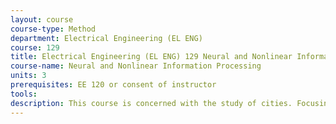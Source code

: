 ```yaml
---
layout: course 
course-type: Method
department: Electrical Engineering (EL ENG)
course: 129
title: Electrical Engineering (EL ENG) 129 Neural and Nonlinear Information Processing
course-name: Neural and Nonlinear Information Processing
units: 3
prerequisites: EE 120 or consent of instructor
tools: 
description: This course is concerned with the study of cities. Focusing on great cities around the world - from Chicago to Los Angeles, from Rio to Shanghai, from Vienna to Cairo it covers of historical and contemporary patterns of urbanization and urbanism. Through these case studies, it introduces the key ideas, debates, and research genres of the interdisciplinary field of urban studies. In other words, this is simultaneously a "great cities" and "great theories" course. Its purpose is to train students in critical analysis of the socio-spatial formations of their lived world.
---
```

